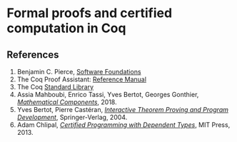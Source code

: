 # Formal proofs and certified computation in Coq

##  References
1. Benjamin C. Pierce, [Software Foundations](http://www.cis.upenn.edu/~bcpierce/sf)
1. The Coq Proof Assistant: [Reference Manual](https://coq.inria.fr/distrib/current/refman)
1. The Coq [Standard Library](https://coq.inria.fr/distrib/current/stdlib/)
1. Assia Mahboubi, Enrico Tassi, Yves Bertot, Georges Gonthier, _[Mathematical Components](https://math-comp.github.io/mcb/)_, 2018.
1. Yves Bertot, Pierre Castéran, _[Interactive Theorem Proving and Program Development](http://www.labri.fr/perso/casteran/CoqArt)_, Springer-Verlag, 2004.
1. Adam Chlipal, _[Certified Programming with Dependent Types](http://adam.chlipala.net/cpdt)_, MIT Press, 2013.
